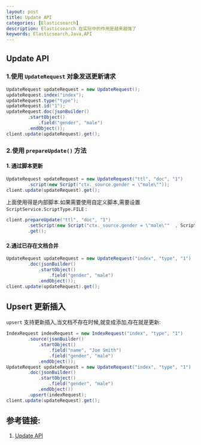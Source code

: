 ```yaml
---
layout: post
title: Update API
categories: [Elasticsearch]
description: Elasticsearch 在实际中的作用是越来越强了
keywords: Elasticsearch,Java,API
---
```


## Update API

### 1.使用 `UpdateRequest` 对象发送更新请求

```java
UpdateRequest updateRequest = new UpdateRequest();
updateRequest.index("index");
updateRequest.type("type");
updateRequest.id("1");
updateRequest.doc(jsonBuilder()
        .startObject()
            .field("gender", "male")
        .endObject());
client.update(updateRequest).get();
```

### 2.使用 `prepareUpdate()` 方法

#### 1. 通过脚本更新

```java
UpdateRequest updateRequest = new UpdateRequest("ttl", "doc", "1")
        .script(new Script("ctx._source.gender = \"male\""));
client.update(updateRequest).get();
```

上面使用得是内部脚本.如果需要使用自定义脚本,需要设置 `ScriptService.ScriptType.FILE` :

```java
client.prepareUpdate("ttl", "doc", "1")
        .setScript(new Script("ctx._source.gender = \"male\""  , ScriptService.ScriptType.FILE, null, null))
        .get();
```

#### 2.通过已存在文档合并

```java
UpdateRequest updateRequest = new UpdateRequest("index", "type", "1")
        .doc(jsonBuilder()
            .startObject()
                .field("gender", "male")
            .endObject());
client.update(updateRequest).get();
```

## Upsert 更新插入
`upsert` 支持更新插入,当文档不存在时候,就变成添加,存在就是更新:

```java
IndexRequest indexRequest = new IndexRequest("index", "type", "1")
        .source(jsonBuilder()
            .startObject()
                .field("name", "Joe Smith")
                .field("gender", "male")
            .endObject());
UpdateRequest updateRequest = new UpdateRequest("index", "type", "1")
        .doc(jsonBuilder()
            .startObject()
                .field("gender", "male")
            .endObject())
        .upsert(indexRequest);              
client.update(updateRequest).get();
```



## 参考链接:
1. [Update API](https://www.elastic.co/guide/en/elasticsearch/client/java-api/5.1/java-docs-update.html#java-docs-update)